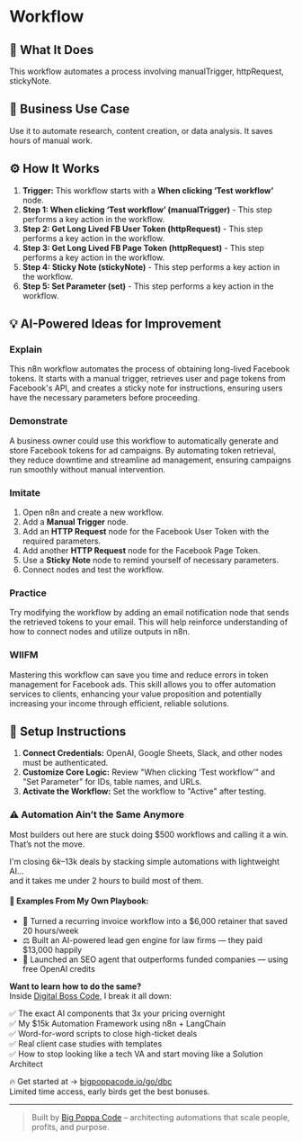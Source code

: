 # Workflow

## 🚀 What It Does
This workflow automates a process involving manualTrigger, httpRequest, stickyNote.

## 💼 Business Use Case
Use it to automate research, content creation, or data analysis. It saves hours of manual work.

## ⚙️ How It Works
1.  **Trigger:** This workflow starts with a **When clicking ‘Test workflow’** node.
2. **Step 1: When clicking ‘Test workflow’ (manualTrigger)** - This step performs a key action in the workflow.
3. **Step 2: Get Long Lived FB User Token (httpRequest)** - This step performs a key action in the workflow.
4. **Step 3: Get Long Lived FB Page Token (httpRequest)** - This step performs a key action in the workflow.
5. **Step 4: Sticky Note (stickyNote)** - This step performs a key action in the workflow.
6. **Step 5: Set Parameter (set)** - This step performs a key action in the workflow.

## 💡 AI-Powered Ideas for Improvement
### Explain
This n8n workflow automates the process of obtaining long-lived Facebook tokens. It starts with a manual trigger, retrieves user and page tokens from Facebook's API, and creates a sticky note for instructions, ensuring users have the necessary parameters before proceeding.

### Demonstrate
A business owner could use this workflow to automatically generate and store Facebook tokens for ad campaigns. By automating token retrieval, they reduce downtime and streamline ad management, ensuring campaigns run smoothly without manual intervention.

### Imitate
1. Open n8n and create a new workflow.
2. Add a **Manual Trigger** node.
3. Add an **HTTP Request** node for the Facebook User Token with the required parameters.
4. Add another **HTTP Request** node for the Facebook Page Token.
5. Use a **Sticky Note** node to remind yourself of necessary parameters.
6. Connect nodes and test the workflow.

### Practice
Try modifying the workflow by adding an email notification node that sends the retrieved tokens to your email. This will help reinforce understanding of how to connect nodes and utilize outputs in n8n.

### WIIFM
Mastering this workflow can save you time and reduce errors in token management for Facebook ads. This skill allows you to offer automation services to clients, enhancing your value proposition and potentially increasing your income through efficient, reliable solutions.

## 🔧 Setup Instructions
1. **Connect Credentials:** OpenAI, Google Sheets, Slack, and other nodes must be authenticated.
2. **Customize Core Logic:** Review "When clicking ‘Test workflow’" and "Set Parameter" for IDs, table names, and URLs.
3. **Activate the Workflow:** Set the workflow to "Active" after testing.

### ⚠️ Automation Ain’t the Same Anymore

Most builders out here are stuck doing $500 workflows and calling it a win.  
That’s not the move.  

I'm closing $6k–$13k deals by stacking simple automations with lightweight AI...  
and it takes me under 2 hours to build most of them.

#### 🧠 Examples From My Own Playbook:
- 🔁 Turned a recurring invoice workflow into a $6,000 retainer that saved 20 hours/week  
- ⚖️ Built an AI-powered lead gen engine for law firms — they paid $13,000 happily  
- 🚀 Launched an SEO agent that outperforms funded companies — using free OpenAI credits  

**Want to learn how to do the same?**  
Inside [Digital Boss Code](https://bigpoppacode.io/go/dbc), I break it all down:

✅ The exact AI components that 3x your pricing overnight  
✅ My $15k Automation Framework using n8n + LangChain  
✅ Word-for-word scripts to close high-ticket deals  
✅ Real client case studies with templates  
✅ How to stop looking like a tech VA and start moving like a Solution Architect  

🔥 Get started at → [bigpoppacode.io/go/dbc](https://bigpoppacode.io/go/dbc)  
Limited time access, early birds get the best bonuses.

---
> Built by [Big Poppa Code](https://bigpoppacode.io) – architecting automations that scale people, profits, and purpose.
